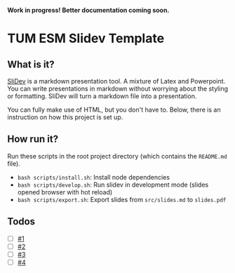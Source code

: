 **Work in progress! Better documentation coming soon.**

# TUM ESM Slidev Template

## What is it?

[SliDev](https://sli.dev/) is a markdown presentation tool. A mixture of Latex and Powerpoint. You can write presentations in markdown without worrying about the styling or formatting. SliDev will turn a markdown file into a presentation.

You can fully make use of HTML, but you don't have to. Below, there is an instruction on how this project is set up.

## How run it?

Run these scripts in the root project directory (which contains the `README.md` file).

-   `bash scripts/install.sh`: Install node dependencies
-   `bash scripts/develop.sh`: Run slidev in development mode (slides opened browser with hot reload)
-   `bash scripts/export.sh`: Export slides from `src/slides.md` to `slides.pdf`

## Todos

-   [ ] [#1](https://github.com/tum-esm/tum-esm-slidev-template/issues/1)
-   [ ] [#2](https://github.com/tum-esm/tum-esm-slidev-template/issues/2)
-   [ ] [#3](https://github.com/tum-esm/tum-esm-slidev-template/issues/3)
-   [ ] [#4](https://github.com/tum-esm/tum-esm-slidev-template/issues/4)
